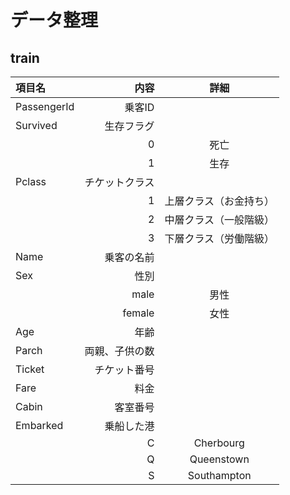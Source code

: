 # データ整理

## train
|項目名|内容|詳細|
|:-----------|------------:|:------------:|
|PassengerId|乗客ID|
|Survived|生存フラグ||
| | 0|死亡|
| | 1|生存|
|Pclass|チケットクラス|
|	|1|上層クラス（お金持ち）|
|	|2|中層クラス（一般階級）|
|	|3|下層クラス（労働階級）|
|Name|乗客の名前|
|Sex|性別||
| |male|男性|
| |female|女性|
|Age|年齢|
|Parch|両親、子供の数|
|Ticket|チケット番号|
|Fare|料金|
|Cabin|客室番号|
|Embarked|乗船した港|
|	|C| Cherbourg|
|	|Q| Queenstown|
|	|S| Southampton|
